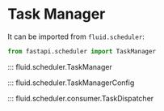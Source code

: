 # Task Manager

It can be imported from `fluid.scheduler`:

```python
from fastapi.scheduler import TaskManager
```

::: fluid.scheduler.TaskManager


::: fluid.scheduler.TaskManagerConfig

::: fluid.scheduler.consumer.TaskDispatcher
